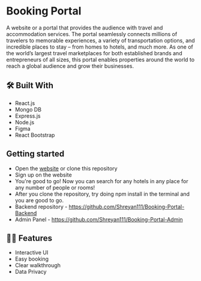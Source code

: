 # Booking Portal

A website or a portal that provides the audience with travel and
accommodation services. The portal seamlessly connects millions of travelers to memorable experiences, a variety of transportation options, and incredible places to stay – from homes to hotels, and much more. As one of the world’s largest travel marketplaces for both established brands and entrepreneurs of all sizes, this portal enables properties around the world to reach a global audience and grow their businesses.
<br>


## 🛠️ Built With
- React.js
- Mongo DB
- Express.js
- Node.js
- Figma
- React Bootstrap

## Getting started
* Open the <a href="https://friendly-chimera-7e077b.netlify.app/"> website</a>  or clone this repository
* Sign up on the website
* You're good to go! Now you can search for any hotels in any place for any number of people or rooms!
* After you clone the repository, try doing npm install in the terminal and you are good to go.
* Backend repository - https://github.com/Shreyan111/Booking-Portal-Backend
* Admin Panel - https://github.com/Shreyan111/Booking-Portal-Admin


## 💪🏻 Features
- Interactive UI
- Easy booking
- Clear walkthrough
- Data Privacy 